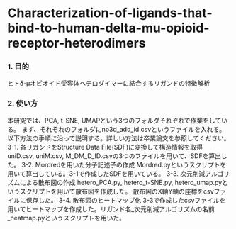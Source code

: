 # Characterization-of-ligands-that-bind-to-human-delta-mu-opioid-receptor-heterodimers
### 1. 目的
ヒトδ-μオピオイド受容体ヘテロダイマーに結合するリガンドの特徴解析
### 2. 使い方
本研究では、PCA, t-SNE, UMAPという3つのフォルダそれぞれで作業をしている。
まず、それぞれのフォルダにno3d_add_id.csvというファイルを入れる。
以下方法の手順に沿って説明する。詳しい方法は卒業論文を参照してください。
3-1. 各リガンドをStructure Data File(SDF)に変換して構造情報を取得
uniD.csv, uniM.csv, M_DM_D_ID.csvの3つのファイルを用いて、SDFを算出した。
3-2. Mordredを用いた分子記述子の作成
Mordred.pyというスクリプトを用いて算出している。3-1で作成したSDFを用いている。
3-3. 次元削減アルゴリズムによる散布図の作成
hetero_PCA.py, hetero_t-SNE.py, hetero_umap.pyというスクリプトを用いて散布図を作成した。
散布図のX軸Y軸の座標をcsvファイルに保存した。
3-4. 散布図のヒートマップ化
3-3で作成したcsvファイルを用いてヒートマップを作成した。リガンド名_次元削減アルゴリズムの名前_heatmap.pyというスクリプトを用いた。
